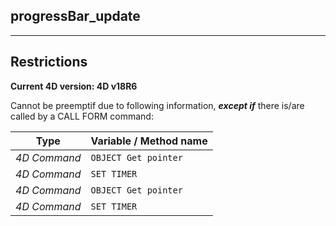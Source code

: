 ﻿## progressBar_update---## Restrictions**Current 4D version: 4D v18R6**Cannot be preemptif due to following information, ***except if*** there is/are called by a CALL FORM command:|Type|Variable / Method name||------|------||*4D Command*|`OBJECT Get pointer`||*4D Command*|`SET TIMER`||*4D Command*|`OBJECT Get pointer`||*4D Command*|`SET TIMER`|
